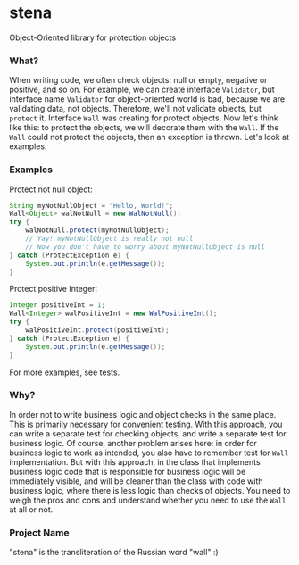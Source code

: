# stena
Object-Oriented library for protection objects

### What?
When writing code, we often check objects: null or empty, negative or positive, and so on. For example, we can create
interface `Validator`, but interface name `Validator` for object-oriented world is bad, because we are validating data, 
not objects. Therefore, we'll not validate objects, but `protect` it. Interface `Wall` was creating for protect objects.
Now let's think like this: to protect the objects, we will decorate them with the `Wall`. If the `Wall` could not 
protect the objects, then an exception is thrown. Let's look at examples.

### Examples
Protect not null object:
```java
String myNotNullObject = "Hello, World!";
Wall<Object> walNotNull = new WalNotNull();
try {
    walNotNull.protect(myNotNullObject);
    // Yay! myNotNullObject is really not null
    // Now you don't have to worry about myNotNullObject is null
} catch (ProtectException e) {
    System.out.println(e.getMessage());
}
```

Protect positive Integer:
```java
Integer positiveInt = 1;
Wall<Integer> walPositiveInt = new WalPositiveInt();
try {
    walPositiveInt.protect(positiveInt);
} catch (ProtectException e) {
    System.out.println(e.getMessage());
}
```

For more examples, see tests.

### Why?
In order not to write business logic and object checks in the same place. This is primarily necessary for convenient 
testing. With this approach, you can write a separate test for checking objects, and write a separate test for business 
logic. Of course, another problem arises here: in order for business logic to work as intended, you also have to 
remember test for `Wall` implementation. But with this approach, in the class that implements business logic code 
that is responsible for business logic will be immediately visible, and will be cleaner than the class with code with 
business logic, where there is less logic than checks of objects. You need to weigh the pros and cons and understand 
whether you need to use the `Wall` at all or not.

### Project Name
"stena" is the transliteration of the Russian word "wall" :)
